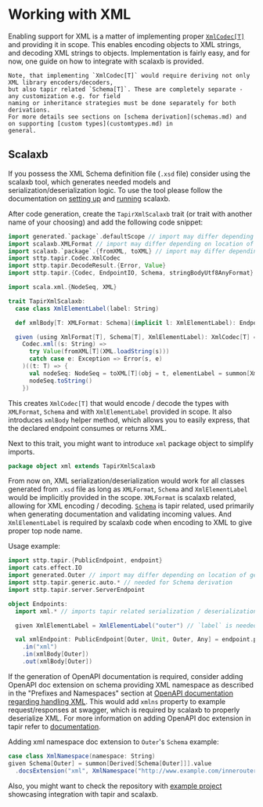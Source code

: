 # Working with XML

Enabling support for XML is a matter of implementing proper [`XmlCodec[T]`](codecs.md) and providing it in scope.
This enables encoding objects to XML strings, and decoding XML strings to objects.
Implementation is fairly easy, and for now, one guide on how to integrate with scalaxb is provided.

```{note}
Note, that implementing `XmlCodec[T]` would require deriving not only XML library encoders/decoders, 
but also tapir related `Schema[T]`. These are completely separate - any customization e.g. for field
naming or inheritance strategies must be done separately for both derivations.
For more details see sections on [schema derivation](schemas.md) and on supporting [custom types](customtypes.md) in 
general.
```

## Scalaxb

If you possess the XML Schema definition file (`.xsd` file) consider using the scalaxb tool,
which generates needed models and serialization/deserialization logic.
To use the tool please follow the documentation on [setting up](https://scalaxb.org/setup) and
[running](https://scalaxb.org/running-scalaxb) scalaxb.

After code generation, create the `TapirXmlScalaxb` trait (or trait with another name of your choosing) and add the following code snippet:

```scala
import generated.`package`.defaultScope // import may differ depending on location of generated code
import scalaxb.XMLFormat // import may differ depending on location of generated code
import scalaxb.`package`.{fromXML, toXML} // import may differ depending on location of generated code
import sttp.tapir.Codec.XmlCodec
import sttp.tapir.DecodeResult.{Error, Value}
import sttp.tapir.{Codec, EndpointIO, Schema, stringBodyUtf8AnyFormat}

import scala.xml.{NodeSeq, XML}

trait TapirXmlScalaxb:
  case class XmlElementLabel(label: String)

  def xmlBody[T: XMLFormat: Schema](implicit l: XmlElementLabel): EndpointIO.Body[String, T] = stringBodyUtf8AnyFormat(scalaxbCodec[T])

  given (using XmlFormat[T], Schema[T], XmlElementLabel): XmlCodec[T] = 
    Codec.xml((s: String) =>
      try Value(fromXML[T](XML.loadString(s)))
      catch case e: Exception => Error(s, e)
    )((t: T) => {
      val nodeSeq: NodeSeq = toXML[T](obj = t, elementLabel = summon[XmlElementLabel].label, scope = defaultScope)
      nodeSeq.toString()
    })
```
This creates `XmlCodec[T]` that would encode / decode the types with `XMLFormat`, `Schema` and with `XmlElementLabel` provided in scope.
It also introduces `xmlBody` helper method, which allows you to easily express, that the declared endpoint consumes or returns XML.


Next to this trait, you might want to introduce `xml` package object to simplify imports.
```scala
package object xml extends TapirXmlScalaxb
```

From now on, XML serialization/deserialization would work for all classes generated from `.xsd` file as long as
`XMLFormat`, `Schema` and `XmlElementLabel` would be implicitly provided in the scope.
`XMLFormat` is scalaxb related, allowing for XML encoding / decoding.
[`Schema`](schemas.md) is tapir related, used primarily when generating documentation and validating incoming values.
And `XmlElementLabel` is required by scalaxb code when encoding to XML to give proper top node name.

Usage example:
```scala
import sttp.tapir.{PublicEndpoint, endpoint}
import cats.effect.IO
import generated.Outer // import may differ depending on location of generated code
import sttp.tapir.generic.auto.* // needed for Schema derivation
import sttp.tapir.server.ServerEndpoint

object Endpoints:
  import xml.* // imports tapir related serialization / deserialization logic

  given XmlElementLabel = XmlElementLabel("outer") // `label` is needed by scalaxb code to properly encode the top node of the xml

  val xmlEndpoint: PublicEndpoint[Outer, Unit, Outer, Any] = endpoint.post // `Outer` is a class generated by scalaxb based on .xsd file.
    .in("xml")
    .in(xmlBody[Outer])
    .out(xmlBody[Outer])
```

If the generation of OpenAPI documentation is required, consider adding OpenAPI doc extension on schema providing XML
namespace as described in the "Prefixes and Namespaces" section at [OpenAPI documentation regarding handling XML](https://swagger.io/docs/specification/data-models/representing-xml/).
This would add `xmlns` property to example request/responses at swagger, which is required by scalaxb to properly deserialize XML.
For more information on adding OpenAPI doc extension in tapir refer to [documentation](../docs/openapi.md#openapi-specification-extensions).

Adding xml namespace doc extension to `Outer`'s `Schema` example:
```scala
case class XmlNamespace(namespace: String)
given Schema[Outer] = summon[Derived[Schema[Outer]]].value
  .docsExtension("xml", XmlNamespace("http://www.example.com/innerouter"))
```

Also, you might want to check the repository with [example project](https://github.com/softwaremill/tapir-scalaxb-example) showcasing integration with tapir and scalaxb.
